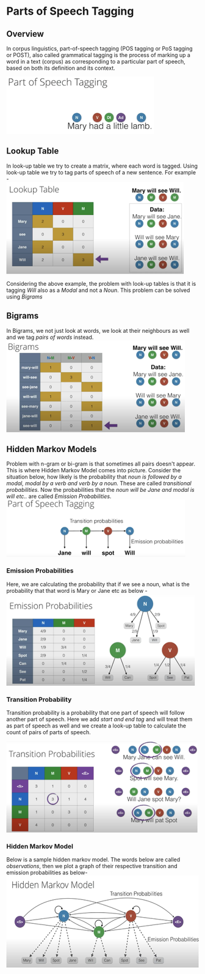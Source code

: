 # Parts of Speech Tagging

## Overview

In corpus linguistics, part-of-speech tagging (POS tagging or PoS tagging or POST), also called grammatical tagging is the process of marking up a word in a text (corpus) as corresponding to a particular part of speech, based on both its definition and its context.

<img src="./images/1. pos tagging.png" height="150"></img>

## Lookup Table

In look-up table we try to create a matrix, where each word is tagged. Using look-up table we try to tag parts of speech of a new sentence. For example - <br>
<img src="./images/2. look-up table.png" height="240"></img><br>

Considering the above example, the problem with look-up tables is that it is tagging *Will* also as a *Modal* and not a *Noun*. This problem can be solved using *Bigrams*

## Bigrams

In Bigrams, we not just look at words, we look at their neighbours as well and we tag *pairs of words* instead. <br>
<img src="./images/3. Bigrams.png" height="240"></img>

## Hidden Markov Models

Problem with n-gram or bi-gram is that sometimes all pairs doesn't appear. This is where Hidden Markov Model comes into picture. Consider the situation below, how likely is the probability that *noun is followed by a modal, modal by a verb and verb by a noun.* These are called *transitional probabilities.* Now the probabilities that the *noun will be Jane and modal is will etc..* are called *Emission Probabilities.*<br>
<img src="./images/4. ET probabilities.png" height="150"></img>


### Emission Probabilities
Here, we are calculating the probability that if we see a noun, what is the probability that that word is Mary or Jane etc as below -<br>
<img src="./images/5. Emission Probability.png" height="240"></img>

### Transition Probability
Transition probability is a probability that one part of speech will follow another part of speech. Here we add *start and end tag* and will treat them as part of speech as well and we create a look-up table to calculate the count of pairs of parts of speech.<br>
  
<img src="./images/7. Transition Probability.png" height="240"></img>

### Hidden Markov Model
Below is a sample hidden markov model. The words below are called *observations*, then we plot a graph of their respective transition and emission probabilities as below-<br>
<img src="./images/6. Hidden Markov Model.png" height="240"></img>





